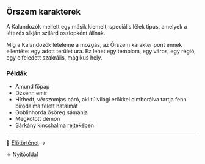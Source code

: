 ## Őrszem karakterek

A Kalandozók mellett egy másik kiemelt, speciális lélek típus, amelyek a létezés síkján szilárd oszlopként állnak.

Míg a Kalandozók lételeme a mozgás, az Őrszem karakter pont ennek ellentéte: egy adott terület ura. Ez lehet egy templom, egy város, egy régió, egy elfeledett szakrális, mágikus hely.

### Példák

- Amund főpap
- Dzsenn emír
- Hírhedt, vérszomjas báró, aki túlvilági erőkkel cimborálva tartja fenn birodalma felett hatalmát
- Goblinhorda ősöreg sámánja
- Megkötött démon
- Sárkány kincshalma rejtekében

---
🔗 [Előtörténet](010_03_03_elotortenet.md) →

⚜️ [Nyitóoldal](start.md#1-karakteralkot%C3%A1s)

